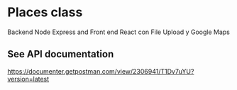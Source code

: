 # Places class

Backend Node Express and Front end React con File Upload y Google Maps

## See API documentation

https://documenter.getpostman.com/view/2306941/T1Dv7uYU?version=latest

